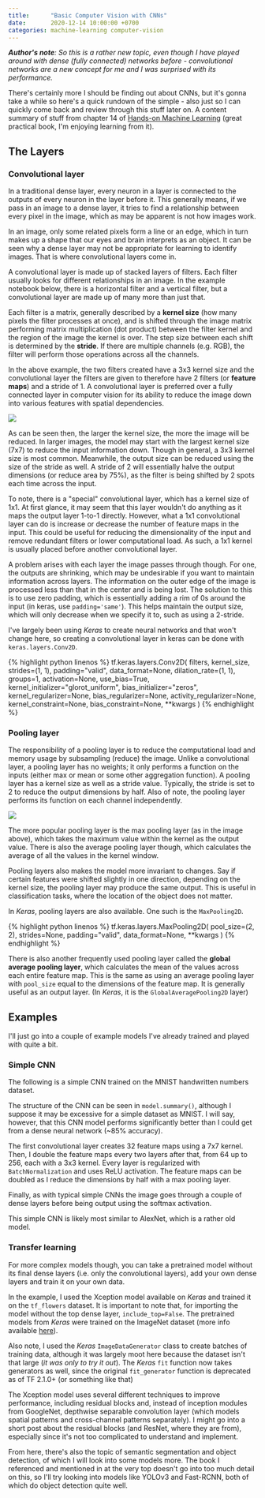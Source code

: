 ```yaml
---
title:      "Basic Computer Vision with CNNs"
date:       2020-12-14 10:00:00 +0700
categories: machine-learning computer-vision
---
```

___Author's note__: So this is a rather new topic, even though I have played around with dense (fully connected) networks before - convolutional networks are a new concept for me and I was surprised with its performance._

There's certainly more I should be finding out about CNNs, but it's gonna take a while so here's a quick rundown of the simple - also just so I can quickly come back and review through this stuff later on. A content summary of stuff from chapter 14 of [Hands-on Machine Learning](https://github.com/ageron/handson-ml2) (great practical book, I'm enjoying learning from it).

## The Layers

### Convolutional layer

In a traditional dense layer, every neuron in a layer is connected to the outputs of every neuron in the layer before it.
This generally means, if we pass in an image to a dense layer, it tries to find a relationship between every pixel in the image, which as may be apparent is not how images work.

In an image, only some related pixels form a line or an edge, which in turn makes up a shape that our eyes and brain interprets as an object. It can be seen why a dense layer may not be appropriate for learning to identify images. That is where convolutional layers come in.

A convolutional layer is made up of stacked layers of filters. Each filter usually looks for different relationships in an image. In the example notebook below, there is a horizontal filter and a vertical filter, but a convolutional layer are made up of many more than just that.

<script src="https://gist.github.com/keptsecret/077e37e5e79ada29cc109ef48e14db23.js"></script>

Each filter is a matrix, generally described by a __kernel size__ (how many pixels the filter processes at once), and is shifted through the image matrix performing matrix multiplication (dot product) between the filter kernel and the region of the image the kernel is over. The step size between each shift is determined by the __stride__. If there are multiple channels (e.g. RGB), the filter will perform those operations across all the channels.

In the above example, the two filters created have a 3x3 kernel size and the convolutional layer the filters are given to therefore have 2 filters (or __feature maps__) and a stride of 1.
A convolutional layer is preferred over a fully connected layer in computer vision for its ability to reduce the image down into various features with spatial dependencies.

<img src="https://miro.medium.com/max/1356/1*-OM6jQTMNACDX2vAh_lvMQ.png">

As can be seen then, the larger the kernel size, the more the image will be reduced. In larger images, the model may start with the largest kernel size (7x7) to reduce the input information down. Though in general, a 3x3 kernel size is most common.
Meanwhile, the output size can be reduced using the size of the stride as well. A stride of 2 will essentially halve the output dimensions (or reduce area by 75%), as the filter is being shifted by 2 spots each time across the input.

To note, there is a "special" convolutional layer, which has a kernel size of 1x1. At first glance, it may seem that this layer wouldn't do anything as it maps the output layer 1-to-1 directly.
However, what a 1x1 convolutional layer can do is increase or decrease the number of feature maps in the input. This could be useful for reducing the dimensionality of the input and remove redundant filters or lower computational load. As such, a 1x1 kernel is usually placed before another convolutional layer.

A problem arises with each layer the image passes through though. For one, the outputs are shrinking, which may be undesirable if you want to maintain information across layers. The information on the outer edge of the image is processed less than that in the center and is being lost. The solution to this is to use zero padding, which is essentially adding a rim of 0s around the input (in keras, use `padding='same'`). This helps maintain the output size, which will only decrease when we specify it to, such as using a 2-stride.

I've largely been using _Keras_ to create neural networks and that won't change here, so creating a convolutional layer in keras can be done with `keras.layers.Conv2D`.

{% highlight python linenos %}
tf.keras.layers.Conv2D(
    filters,
    kernel_size,
    strides=(1, 1),
    padding="valid",
    data_format=None,
    dilation_rate=(1, 1),
    groups=1,
    activation=None,
    use_bias=True,
    kernel_initializer="glorot_uniform",
    bias_initializer="zeros",
    kernel_regularizer=None,
    bias_regularizer=None,
    activity_regularizer=None,
    kernel_constraint=None,
    bias_constraint=None,
    **kwargs
)
{% endhighlight %}

### Pooling layer

The responsibility of a pooling layer is to reduce the computational load and memory usage by subsampling (reduce) the image.
Unlike a convolutional layer, a pooling layer has no weights; it only performs a function on the inputs (either max or mean or some other aggregation function).
A pooling layer has a kernel size as well as a stride value. Typically, the stride is set to 2 to reduce the output dimensions by half.
Also of note, the pooling layer performs its function on each channel independently.

<img src="https://miro.medium.com/max/847/1*FHPUtGrVP6fRmVHDn3A7Rw.png">

The more popular pooling layer is the max pooling layer (as in the image above), which takes the maximum value within the kernel as the output value. There is also the average pooling layer though, which calculates the average of all the values in the kernel window.

Pooling layers also makes the model more invariant to changes. Say if certain features were shifted slightly in one direction, depending on the kernel size, the pooling layer may produce the same output. This is useful in classification tasks, where the location of the object does not matter.

In _Keras_, pooling layers are also available. One such is the `MaxPooling2D`.

{% highlight python linenos %}
tf.keras.layers.MaxPooling2D(
    pool_size=(2, 2), strides=None, padding="valid", data_format=None, **kwargs
)
{% endhighlight %}

There is also another frequently used pooling layer called the __global average pooling layer__, which calculates the mean of the values across each entire feature map. This is the same as using an average pooling layer with `pool_size` equal to the dimensions of the feature map. It is generally useful as an output layer. (In _Keras_, it is the `GlobalAveragePooling2D` layer)

## Examples

I'll just go into a couple of example models I've already trained and played with quite a bit.

### Simple CNN

The following is a simple CNN trained on the MNIST handwritten numbers dataset.

The structure of the CNN can be seen in `model.summary()`, although I suppose it may be excessive for a simple dataset as MNIST.
I will say, however, that this CNN model performs significantly better than I could get from a dense neural network (~85% accuracy).

The first convolutional layer creates 32 feature maps using a 7x7 kernel. Then, I double the feature maps every two layers after that, from 64 up to 256, each with a 3x3 kernel.
Every layer is regularized with `BatchNormalization` and uses ReLU activation. The feature maps can be doubled as I reduce the dimensions by half with a max pooling layer.

Finally, as with typical simple CNNs the image goes through a couple of dense layers before being output using the softmax activation.

<script src="https://gist.github.com/keptsecret/8061ac4cf51809e34bd98bc3f32859c2.js"></script>

This simple CNN is likely most similar to AlexNet, which is a rather old model.

### Transfer learning

For more complex models though, you can take a pretrained model without its final dense layers (i.e. only the convolutional layers), add your own dense layers and train it on your own data.

In the example, I used the Xception model available on _Keras_ and trained it on the `tf_flowers` dataset.
It is important to note that, for importing the model without the top dense layer, `include_top=False`. The pretrained models from _Keras_ were trained on the ImageNet dataset (more info available [here](https://keras.io/api/applications/)).

Also note, I used the _Keras_ `ImageDataGenerator` class to create batches of training data, although it was largely moot here because the dataset isn't that large (_it was only to try it out_). The _Keras_ `fit` function now takes generators as well, since the original `fit_generator` function is deprecated as of TF 2.1.0+ (or something like that)

<script src="https://gist.github.com/keptsecret/4d5b824085f26ff96032ce8e1301df87.js" style="height:1000px"></script>

The Xception model uses several different techniques to improve performance, including residual blocks and, instead of inception modules from GoogleNet, depthwise separable convolution layer (which models spatial patterns and cross-channel patterns separately).
I might go into a short post about the residual blocks (and ResNet, where they are from), especially since it's not too complicated to understand and implement.

From here, there's also the topic of semantic segmentation and object detection, of which I will look into some models more. The book I referenced and mentioned in at the very top doesn't go into too much detail on this, so I'll try looking into models like YOLOv3 and Fast-RCNN, both of which do object detection quite well.
